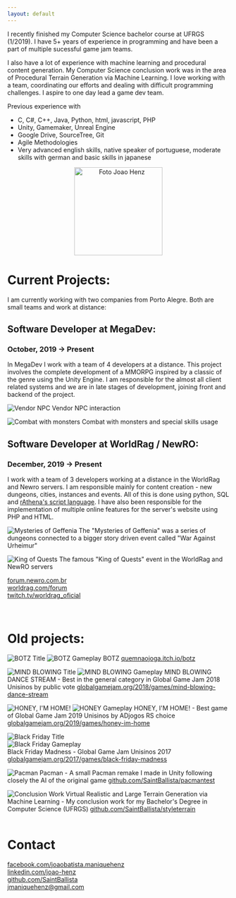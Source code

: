 ```yaml
---
layout: default
---
```


I recently finished my Computer Science bachelor course  at UFRGS (1/2019).  I have 5+ years of experience in programming and have been a part of multiple sucessful game jam teams.

I also have a lot of experience with machine learning and procedural content generation. My Computer Science conclusion work was in the area of Procedural Terrain Generation via Machine Learning.
I love working with a team, coordinating our efforts and dealing with difficult programming challenges. I aspire to one day lead a game dev team.

Previous experience with
- C, C#, C++, Java, Python, html, javascript, PHP
- Unity, Gamemaker, Unreal Engine
- Google Drive, SourceTree, Git
- Agile Methodologies
- Very advanced english skills, native speaker of portuguese, moderate skills with german and basic skills in japanese

<p align="center">
  <img src="assets/images/foto.jpg" alt="Foto Joao Henz" width="200" />
</p>

# Current Projects:
I am currently working with two companies from Porto Alegre. Both are small teams and work at distance:

## Software Developer at MegaDev: 
### October, 2019 -> Present
In MegaDev I work with a team of 4 developers at a distance. This project involves the complete development of a MMORPG inspired by a classic of the genre using the Unity Engine. I am responsible for the almost all client related systems and we are in late stages of development, joining front and backend of the project.

![Vendor NPC](/assets/images/mega1.png)
Vendor NPC interaction

![Combat with monsters](/assets/images/mega2.png)
Combat with monsters and special skills usage

## Software Developer at WorldRag / NewRO:
### December, 2019 -> Present
I work with a team of 3 developers working at a distance in the WorldRag and Newro servers. I am responsible mainly for content creation - new dungeons, cities, instances and events. All of this is done using python, SQL and [rAthena's script language](https://rathena.org/). I have also been responsible for the implementation of multiple online features for the server's website using PHP and HTML.

![Mysteries of Geffenia](/assets/images/rag2.png)
The "Mysteries of Geffenia" was a series of dungeons connected to a bigger story driven event called "War Against Urheimur"

![King of Quests](/assets/images/rag1.png)
The famous "King of Quests" event in the WorldRag and NewRO servers

[forum.newro.com.br](http://forum.newro.com.br)<br/>
[worldrag.com/forum](http://www2.worldrag.com/forum)<br/>
[twitch.tv/worldrag_oficial](https://www.twitch.tv/worldrag_oficial)<br/><br/><br/>

# Old projects:

![BOTZ Title](/assets/images/botz.png)
![BOTZ Gameplay](/assets/images/botz2.png)
BOTZ
[quemnaojoga.itch.io/botz](https://quemnaojoga.itch.io/botz)

![MIND BLOWING Title](/assets/images/mindblowing.png)
![MIND BLOWING Gameplay](/assets/images/mindblowing2.png)
MIND BLOWING DANCE STREAM - Best in the general category in Global Game Jam 2018 Unisinos by public vote
[globalgamejam.org/2018/games/mind-blowing-dance-stream](https://globalgamejam.org/2018/games/mind-blowing-dance-stream)

![HONEY, I'M HOME!](/assets/images/honey.png)
![HONEY Gameplay](/assets/images/honey2.png)
HONEY, I'M HOME! - Best game of Global Game Jam 2019 Unisinos by ADjogos RS choice
[globalgamejam.org/2019/games/honey-im-home](https://globalgamejam.org/2019/games/honey-im-home)

![Black Friday Title](/assets/images/blackfriday3.png)<br/>
![Black Friday Gameplay](/assets/images/blackfriday2.png)<br/>
Black Friday Madness - Global Game Jam Unisinos 2017
[globalgamejam.org/2017/games/black-friday-madness](https://globalgamejam.org/2017/games/black-friday-madness)

![Pacman](/assets/images/pacman.png)
Pacman - A small Pacman remake I made in Unity following closely the AI of the original game
[github.com/SaintBallista/pacmantest](https://github.com/SaintBallista/pacmantest)

![Conclusion Work](/assets/images/tcc.png)
Virtual Realistic and Large Terrain Generation via Machine Learning - My conclusion work for my Bachelor's Degree in Computer Science (UFRGS)
[github.com/SaintBallista/styleterrain](https://github.com/SaintBallista/styleterrain)<br/><br/>

# Contact
[facebook.com/joaobatista.maniquehenz](https://www.facebook.com/joaobatista.maniquehenz)<br/>
[linkedin.com/joao-henz](https://www.linkedin.com/in/joao-henz/)<br/>
[github.com/SaintBallista](https://github.com/SaintBallista)<br/>
jmaniquehenz@gmail.com
